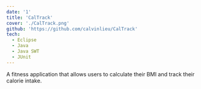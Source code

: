 ```yaml
---
date: '1'
title: 'CalTrack'
cover: './CalTrack.png'
github: 'https://github.com/calvinlieu/CalTrack'
tech:
  - Eclipse
  - Java
  - Java SWT
  - JUnit
---
```


A fitness application that allows users to calculate their BMI and track their calorie intake.
